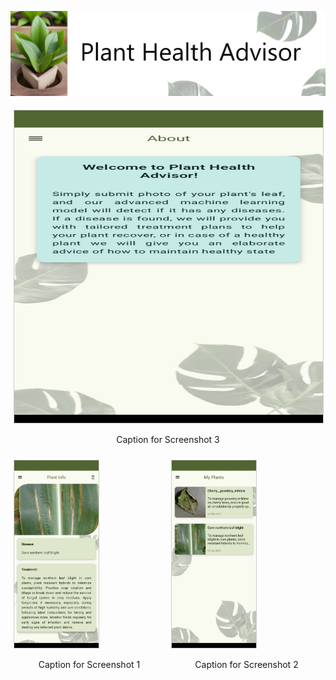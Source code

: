![Title](Screenshots/title.png)

<div style="display: flex; justify-content: center; align-items: center;">
    <div style="flex: 50%; padding: 5px;">
        <img src="Screenshots/8.jpg" alt="Screenshot 3" style="width: 100%; height: 500px; border: 1px solid #ccc;">
        <p style="text-align: center;">Caption for Screenshot 3</p>
    </div>
</div>

<div style="display: flex; justify-content: center; align-items: center;">
    <div style="flex: 50%; padding: 5px;">
        <img src="Screenshots/4.jpg" alt="Screenshot 1" style="height: 300px; border: 1px solid #ccc;">
        <p style="text-align: center;">Caption for Screenshot 1</p>
    </div>
    <div style="flex: 50%; padding: 5px;">
        <img src="Screenshots/5.jpg" alt="Screenshot 2" style="height: 300px; border: 1px solid #ccc;">
        <p style="text-align: center;">Caption for Screenshot 2</p>
    </div>
</div>
